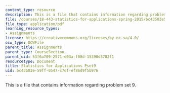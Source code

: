 ```yaml
---
content_type: resource
description: This is a file that contains information regarding problem set 9.
file: /courses/18-443-statistics-for-applications-spring-2015/bc43503e59ff0547c7dfef86d9f5b976_MIT18_443S15_Pset9.pdf
file_type: application/pdf
learning_resource_types:
- Assignments
license: https://creativecommons.org/licenses/by-nc-sa/4.0/
ocw_type: OCWFile
parent_title: Assignments
parent_type: CourseSection
parent_uid: 53f6a709-2571-d03a-f08d-15390d5782f1
resourcetype: Document
title: Statistics for Applications Pset9
uid: bc43503e-59ff-0547-c7df-ef86d9f5b976
---
```

This is a file that contains information regarding problem set 9.